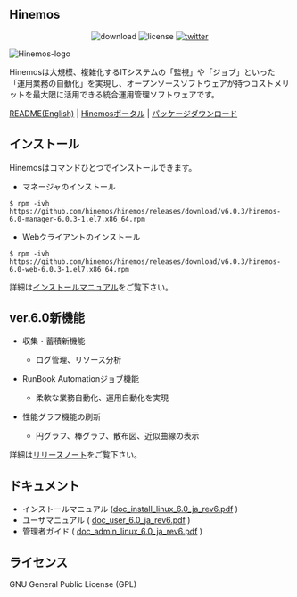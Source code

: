 ## Hinemos

<p align="center">
	<img alt="download" src="https://img.shields.io/github/downloads/hinemos/hinemos/total.svg"/>
	<img alt="license" src="https://img.shields.io/badge/license-GPL-blue.svg"/>
	<a href=https://twitter.com/Hinemos_INFO>
		<img alt="twitter" src="https://img.shields.io/twitter/follow/Hinemos_INFO.svg?style=social&label=Follow&maxAge=2592000"/>
	</a>
</p>

![Hinemos-logo](http://www.hinemos.info/files/images/HinemosLogo.png)

Hinemosは大規模、複雑化するITシステムの「監視」や「ジョブ」といった「運用業務の自動化」を実現し、オープンソースソフトウェアが持つコストメリットを最大限に活用できる統合運用管理ソフトウェアです。

[README(English)](README.md) | [Hinemosポータル](http://www.hinemos.info/) | [パッケージダウンロード](https://github.com/hinemos/hinemos/releases/tag/v6.0.3#packages)

## インストール

Hinemosはコマンドひとつでインストールできます。

- マネージャのインストール

```$ rpm -ivh https://github.com/hinemos/hinemos/releases/download/v6.0.3/hinemos-6.0-manager-6.0.3-1.el7.x86_64.rpm```

- Webクライアントのインストール

```$ rpm -ivh https://github.com/hinemos/hinemos/releases/download/v6.0.3/hinemos-6.0-web-6.0.3-1.el7.x86_64.rpm```

詳細は[インストールマニュアル](https://github.com/hinemos/hinemos/releases/download/v6.0.3/doc_install_linux_6.0_ja_rev5.pdf)をご覧下さい。

## ver.6.0新機能

- 収集・蓄積新機能
	- ログ管理、リソース分析

- RunBook Automationジョブ機能
	- 柔軟な業務自動化、運用自動化を実現

- 性能グラフ機能の刷新
	- 円グラフ、棒グラフ、散布図、近似曲線の表示

詳細は[リリースノート](https://github.com/hinemos/hinemos/releases)をご覧下さい。

## ドキュメント

- インストールマニュアル ([doc_install_linux_6.0_ja_rev6.pdf](https://github.com/hinemos/hinemos/releases/download/v6.0.3/doc_install_linux_6.0_ja_rev6.pdf) )
- ユーザマニュアル ( [doc_user_6.0_ja_rev6.pdf](https://github.com/hinemos/hinemos/releases/download/v6.0.3/doc_user_6.0_ja_rev6.pdf) )
- 管理者ガイド ( [doc_admin_linux_6.0_ja_rev6.pdf](https://github.com/hinemos/hinemos/releases/download/v6.0.3/doc_admin_linux_6.0_ja_rev6.pdf) )

## ライセンス

GNU General Public License (GPL)
